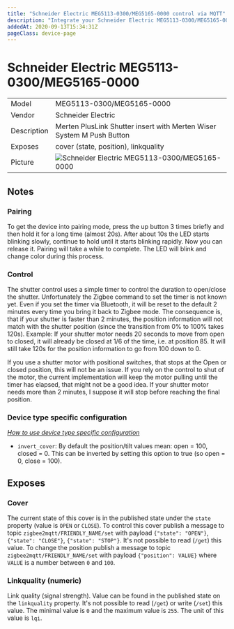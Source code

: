 ```yaml
---
title: "Schneider Electric MEG5113-0300/MEG5165-0000 control via MQTT"
description: "Integrate your Schneider Electric MEG5113-0300/MEG5165-0000 via Zigbee2MQTT with whatever smart home infrastructure you are using without the vendors bridge or gateway."
addedAt: 2020-09-13T15:34:31Z
pageClass: device-page
---
```


<!-- !!!! -->
<!-- ATTENTION: This file is auto-generated through docgen! -->
<!-- You can only edit the "Notes"-Section between the two comment lines "Notes BEGIN" and "Notes END". -->
<!-- Do not use h1 or h2 heading within "## Notes"-Section. -->
<!-- !!!! -->

# Schneider Electric MEG5113-0300/MEG5165-0000

|     |     |
|-----|-----|
| Model | MEG5113-0300/MEG5165-0000  |
| Vendor  | Schneider Electric  |
| Description | Merten PlusLink Shutter insert with Merten Wiser System M Push Button |
| Exposes | cover (state, position), linkquality |
| Picture | ![Schneider Electric MEG5113-0300/MEG5165-0000](https://psi-4ward.github.io/zigbee2mqtt.io/images/devices/MEG5113-0300-MEG5165-0000.jpg) |


<!-- Notes BEGIN: You can edit here. Add "## Notes" headline if not already present. -->
## Notes


### Pairing
To get the device into pairing mode, press the up button 3 times briefly and then hold it for a long time (almost 20s). After about 10s the LED starts blinking slowly, continue to hold until it starts blinking rapidly. Now you can release it. Pairing will take a while to complete. The LED will blink and change color during this process.

### Control
The shutter control uses a simple timer to control the duration to open/close the shutter. Unfortunately the Zigbee command to set the timer is not known yet. Even if you set the timer via Bluetooth, it will be reset to the default 2 minutes every time you bring it back to Zigbee mode.
The consequence is, that if your shutter is faster than 2 minutes, the position information will not match with the shutter position (since the transition from 0% to 100% takes 120s).
Example: If your shutter motor needs 20 seconds to move from open to closed, it will already be closed at 1/6 of the time, i.e. at position 85. It will still take 120s for the position information to go from 100 down to 0.

If you use a shutter motor with positional switches, that stops at the Open or closed position, this will not be an issue. If you rely on the control to shut of the motor, the current implementation will keep the motor pulling until the timer has elapsed, that might not be a good idea.
If your shutter motor needs more than 2 minutes, I suppose it will stop before reaching the final position.

### Device type specific configuration
*[How to use device type specific configuration](../guide/configuration/devices-groups.md#specific-device-options)*

* `invert_cover`: By default the position/tilt values mean: open = 100, closed = 0. This can be inverted by setting this option to true (so open = 0, close = 100).
<!-- Notes END: Do not edit below this line -->


## Exposes

### Cover 
The current state of this cover is in the published state under the `state` property (value is `OPEN` or `CLOSE`).
To control this cover publish a message to topic `zigbee2mqtt/FRIENDLY_NAME/set` with payload `{"state": "OPEN"}`, `{"state": "CLOSE"}`, `{"state": "STOP"}`.
It's not possible to read (`/get`) this value.
To change the position publish a message to topic `zigbee2mqtt/FRIENDLY_NAME/set` with payload `{"position": VALUE}` where `VALUE` is a number between `0` and `100`.

### Linkquality (numeric)
Link quality (signal strength).
Value can be found in the published state on the `linkquality` property.
It's not possible to read (`/get`) or write (`/set`) this value.
The minimal value is `0` and the maximum value is `255`.
The unit of this value is `lqi`.

